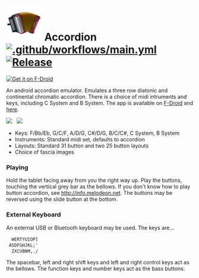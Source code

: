 # ![Logo](src/main/res/drawable-xhdpi/ic_launcher.png) Accordion [![.github/workflows/main.yml](https://github.com/billthefarmer/accordion/workflows/.github/workflows/main.yml/badge.svg)](https://github.com/billthefarmer/accordion/actions) [![Release](https://img.shields.io/github/release/billthefarmer/accordion.svg?logo=github)](https://github.com/billthefarmer/accordion/releases)
[<img src="https://fdroid.gitlab.io/artwork/badge/get-it-on.svg" alt="Get it on F-Droid" height="80">](https://f-droid.org/packages/org.billthefarmer.accordion/)

An android accordion emulator. Emulates a three row diatonic and
continental chromatic accordion. There is a choice of midi intruments
and keys, including C System and B System. The app is available on
[F-Droid](https://f-droid.org/packages/org.billthefarmer.accordion/)
and [here](https://github.com/billthefarmer/accordion/releases).

![](https://github.com/billthefarmer/billthefarmer.github.io/raw/master/images/Accordion.png)
&nbsp;
![](https://github.com/billthefarmer/billthefarmer.github.io/raw/master/images/Accordion-settings.png)

  * Keys: F/Bb/Eb, G/C/F, A/D/G, C#/D/G, B/C/C#, C System, B System
  * Instruments: Standard midi set, defaults to accordion
  * Layouts: Standard 31 button and two 25 button layouts
  * Choice of fascia images

### Playing
Hold the tablet facing away from you the right way up. Play the
buttons, touching the vertical grey bar as the bellows. If you don't
know how to play button accordion, see http://info.melodeon.net. The
buttons may be reversed using the slide button at the bottom.

### External Keyboard
An external USB or Bluetooth keyboard may be used. The keys are...
```
  WERTYUIOP[
 ASDFGHJKL;'
  ZXCVBNM,./
```
The spacebar, left and right shift keys and left and right control keys
act as the bellows. The function keys and number keys act as the bass
buttons.
